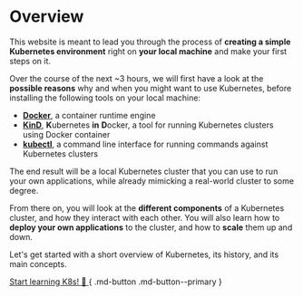 # Overview

This website is meant to lead you through the process of **creating a simple Kubernetes environment** right on **your local machine** and make your first steps on it.

Over the course of the next ~3 hours, we will first have a look at the **possible reasons** why and when you might want to use Kubernetes, before installing the following tools on your local machine:

- **[Docker](https://docs.docker.com/)**, a container runtime engine
- **[KinD](https://kind.sigs.k8s.io/)**, **K**ubernetes **in** **D**ocker, a tool for running Kubernetes clusters using Docker container
- **[kubectl](https://kubernetes.io/docs/reference/kubectl/)**, a command line interface for running commands against Kubernetes clusters

The end result will be a local Kubernetes cluster that you can use to run your own applications, while already mimicking a real-world cluster to some degree.

From there on, you will look at the **different components** of a Kubernetes cluster, and how they interact with each other. You will also learn how to **deploy your own applications** to the cluster, and how to **scale** them up and down.

Let's get started with a short overview of Kubernetes, its history, and its main concepts.

[Start learning K8s! :rocket: ](/introduction/what-is-kubernetes.md){ .md-button .md-button--primary }
